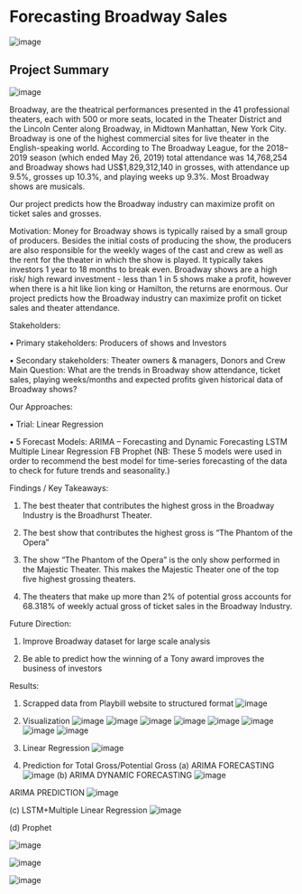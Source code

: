# Forecasting Broadway Sales
![image](https://user-images.githubusercontent.com/36928110/172037580-05229692-dbbf-482b-9352-8256f5ae192b.png)

## Project Summary

![image](https://user-images.githubusercontent.com/36928110/172037700-89a16dd3-68fe-4e69-a62d-43d31f3e2999.png)

Broadway, are the theatrical performances presented in the 41 professional theaters, each with
500 or more seats, located in the Theater District and the Lincoln Center along Broadway, in
Midtown Manhattan, New York City. Broadway is one of the highest commercial sites for live
theater in the English-speaking world. According to The Broadway League, for the 2018–2019
season (which ended May 26, 2019) total attendance was 14,768,254 and Broadway shows had
US$1,829,312,140 in grosses, with attendance up 9.5%, grosses up 10.3%, and playing weeks
up 9.3%. Most Broadway shows are musicals.

Our project predicts how the Broadway industry can maximize profit on ticket sales and grosses.

Motivation:
Money for Broadway shows is typically raised by a small group of producers. Besides the initial
costs of producing the show, the producers are also responsible for the weekly wages of the cast
and crew as well as the rent for the theater in which the show is played. It typically takes investors
1 year to 18 months to break even. Broadway shows are a high risk/ high reward investment -
less than 1 in 5 shows make a profit, however when there is a hit like lion king or Hamilton,
the returns are enormous. Our project predicts how the Broadway industry can maximize profit
on ticket sales and theater attendance.

Stakeholders:

• Primary stakeholders: Producers of shows and Investors

• Secondary stakeholders: Theater owners & managers, Donors and Crew
Main Question: What are the trends in Broadway show attendance, ticket sales, playing
weeks/months and expected profits given historical data of Broadway shows?

Our Approaches:

• Trial: Linear Regression

• 5 Forecast Models:
ARIMA – Forecasting and Dynamic Forecasting
LSTM
Multiple Linear Regression
FB Prophet
(NB: These 5 models were used in order to recommend the best model for time-series
forecasting of the data to check for future trends and seasonality.)

Findings / Key Takeaways:

1. The best theater that contributes the highest gross in the Broadway Industry is the
Broadhurst Theater.

2. The best show that contributes the highest gross is “The Phantom of the Opera”

3. The show “The Phantom of the Opera” is the only show performed in the Majestic
Theater. This makes the Majestic Theater one of the top five highest grossing theaters.

4. The theaters that make up more than 2% of potential gross accounts for 68.318% of
weekly actual gross of ticket sales in the Broadway Industry.

Future Direction:

1. Improve Broadway dataset for large scale analysis

2. Be able to predict how the winning of a Tony award improves the business of investors

Results:
1. Scrapped data from Playbill website to structured format
![image](https://user-images.githubusercontent.com/36928110/172037889-666ab48d-1fab-4c3b-b3a8-bf26cf0a37a1.png)

2. Visualization
![image](https://user-images.githubusercontent.com/36928110/172037926-0bea5a4b-4b5a-4255-9694-407b6fd89862.png)
![image](https://user-images.githubusercontent.com/36928110/172037934-b915e367-c790-41a4-922b-7406fc0ade44.png)
![image](https://user-images.githubusercontent.com/36928110/172037944-6b3330ba-2466-48e7-a537-dc2c1f01e839.png)
![image](https://user-images.githubusercontent.com/36928110/172037954-c3b02e1a-7d18-45c7-b87f-74e73af57387.png)
![image](https://user-images.githubusercontent.com/36928110/172038029-bea62a19-bd29-4372-aba8-cc379678571c.png)
![image](https://user-images.githubusercontent.com/36928110/172038039-dbfd2609-f795-4812-8919-d0d21ab6436a.png)
![image](https://user-images.githubusercontent.com/36928110/172038055-34356e3b-1f57-4931-87c2-b5d7f86d4427.png)
![image](https://user-images.githubusercontent.com/36928110/172038063-c3f41640-9032-4189-a37c-151cc6cf00de.png)

3. Linear Regression
![image](https://user-images.githubusercontent.com/36928110/172038322-1955ae13-d5a8-4d9e-b3ad-80d0812d7ed9.png)


4. Prediction for Total Gross/Potential Gross
(a) ARIMA FORECASTING
![image](https://user-images.githubusercontent.com/36928110/172038152-33559bfa-2ef6-4b94-99d4-826510bfce0f.png)
(b) ARIMA DYNAMIC FORECASTING
![image](https://user-images.githubusercontent.com/36928110/172038166-1addc722-cd3b-42d8-86bb-895283ced99d.png)

ARIMA PREDICTION
![image](https://user-images.githubusercontent.com/36928110/172038192-5f56a019-7135-41ae-ba75-c698cf4a34fd.png)

(c) LSTM+Multiple Linear Regression
![image](https://user-images.githubusercontent.com/36928110/172038248-0c8ca128-7196-4cfd-932f-cb52aeacaf90.png)

(d) Prophet

![image](https://user-images.githubusercontent.com/36928110/172038261-71d9b831-0e6b-451a-923f-563fefd2c26f.png)

![image](https://user-images.githubusercontent.com/36928110/172038310-fdf6aed4-94d7-46d1-af76-4226a46632e3.png)

![image](https://user-images.githubusercontent.com/36928110/172038333-05c4a045-bf99-443e-9dd4-10926153a72d.png)








